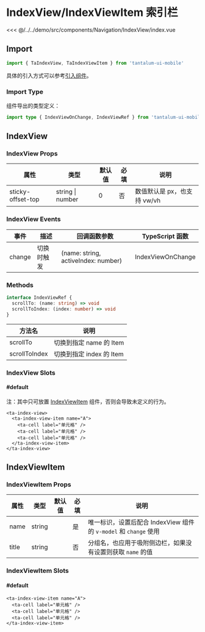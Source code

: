 # IndexView/IndexViewItem 索引栏

<CodeDemo name="IndexView">

<<< @/../../demo/src/components/Navigation/IndexView/index.vue

</CodeDemo>

## Import

```js
import { TaIndexView, TaIndexViewItem } from 'tantalum-ui-mobile'
```

具体的引入方式可以参考[引入组件](../guide/import.md)。

### Import Type

组件导出的类型定义：

```ts
import type { IndexViewOnChange, IndexViewRef } from 'tantalum-ui-mobile'
```

## IndexView

### IndexView Props

| 属性              | 类型             | 默认值 | 必填 | 说明                        |
| ----------------- | ---------------- | ------ | ---- | --------------------------- |
| sticky-offset-top | string \| number | 0      | 否   | 数值默认是 px，也支持 vw/vh |

### IndexView Events

| 事件   | 描述       | 回调函数参数                        | TypeScript 函数   |
| ------ | ---------- | ----------------------------------- | ----------------- |
| change | 切换时触发 | (name: string, activeIndex: number) | IndexViewOnChange |

### Methods

```ts
interface IndexViewRef {
  scrollTo: (name: string) => void
  scrollToIndex: (index: number) => void
}
```

| 方法名        | 说明                     |
| ------------- | ------------------------ |
| scrollTo      | 切换到指定 name 的 Item  |
| scrollToIndex | 切换到指定 index 的 Item |

### IndexView Slots

#### #default

注：其中只可放置 [IndexViewItem](./IndexView.md#indexviewitem) 组件，否则会导致未定义的行为。

```vue
<ta-index-view>
  <ta-index-view-item name="A">
    <ta-cell label="单元格" />
    <ta-cell label="单元格" />
    <ta-cell label="单元格" />
  </ta-index-view-item>
</ta-index-view>
```

## IndexViewItem

### IndexViewItem Props

| 属性  | 类型   | 默认值 | 必填 | 说明                                                             |
| ----- | ------ | ------ | ---- | ---------------------------------------------------------------- |
| name  | string |        | 是   | 唯一标识，设置后配合 IndexView 组件的 `v-model` 和 `change` 使用 |
| title | string |        | 否   | 分组名，也应用于吸附侧边栏，如果没有设置则获取 `name` 的值       |

### IndexViewItem Slots

#### #default

```vue
<ta-index-view-item name="A">
  <ta-cell label="单元格" />
  <ta-cell label="单元格" />
  <ta-cell label="单元格" />
</ta-index-view-item>
```
